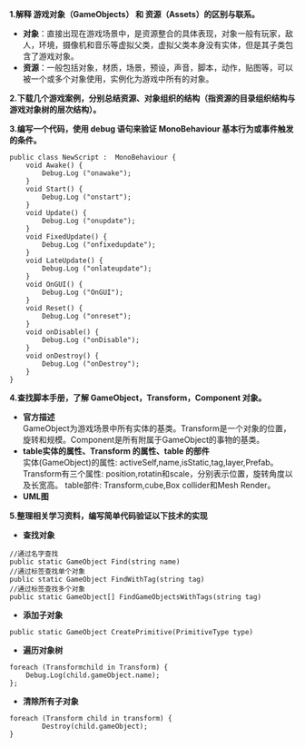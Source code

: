 **1.解释 游戏对象（GameObjects） 和 资源（Assets）的区别与联系。**

- **对象**：直接出现在游戏场景中，是资源整合的具体表现，对象一般有玩家，敌人，环境，摄像机和音乐等虚拟父类，虚拟父类本身没有实体，但是其子类包含了游戏对象。
- **资源**：一般包括对象，材质，场景，预设，声音，脚本，动作，贴图等，可以被一个或多个对象使用，实例化为游戏中所有的对象。

**2.下载几个游戏案例，分别总结资源、对象组织的结构（指资源的目录组织结构与游戏对象树的层次结构）。**

**3.编写一个代码，使用 debug 语句来验证 MonoBehaviour 基本行为或事件触发的条件。**

```
public class NewScript :  MonoBehaviour {
    void Awake() {
        Debug.Log ("onawake");
    }
    void Start() {
        Debug.Log ("onstart");
    }
    void Update() {
    	Debug.Log ("onupdate");
    }
    void FixedUpdate() {
    	Debug.Log ("onfixedupdate");	
    }
    void LateUpdate() {
    	Debug.Log ("onlateupdate");
    }
    void OnGUI() {
    	Debug.Log ("OnGUI");
    }
    void Reset() {
    	Debug.Log ("onreset");
    }
    void onDisable() {
    	Debug.Log ("onDisable");
    }
    void onDestroy() {
    	Debug.Log ("onDestroy");
    }
}
```
**4.查找脚本手册，了解 GameObject，Transform，Component 对象。**
- **官方描述**<br>GameObject为游戏场景中所有实体的基类。Transform是一个对象的位置，旋转和规模。Component是所有附属于GameObject的事物的基类。
- **table实体的属性、Transform 的属性、table 的部件**<br> 实体(GameObject)的属性: activeSelf,name,isStatic,tag,layer,Prefab。  Transform有三个属性: position,rotatin和scale，分别表示位置，旋转角度以及长宽高。  table部件: Transform,cube,Box collider和Mesh Render。
- **UML图**<br>


**5.整理相关学习资料，编写简单代码验证以下技术的实现**
- **查找对象**<br>
```
//通过名字查找
public static GameObject Find(string name)
//通过标签查找单个对象
public static GameObject FindWithTag(string tag)
//通过标签查找多个对象
public static GameObject[] FindGameObjectsWithTags(string tag)
```
- **添加子对象**<br>
```
public static GameObject CreatePrimitive(PrimitiveType type)
```
- **遍历对象树**<br>
```
foreach (Transformchild in Transform) {
    Debug.Log(child.gameObject.name);
};
```
- **清除所有子对象**<br>
```
foreach (Transform child in transform) {
        Destroy(child.gameObject);
}
```

